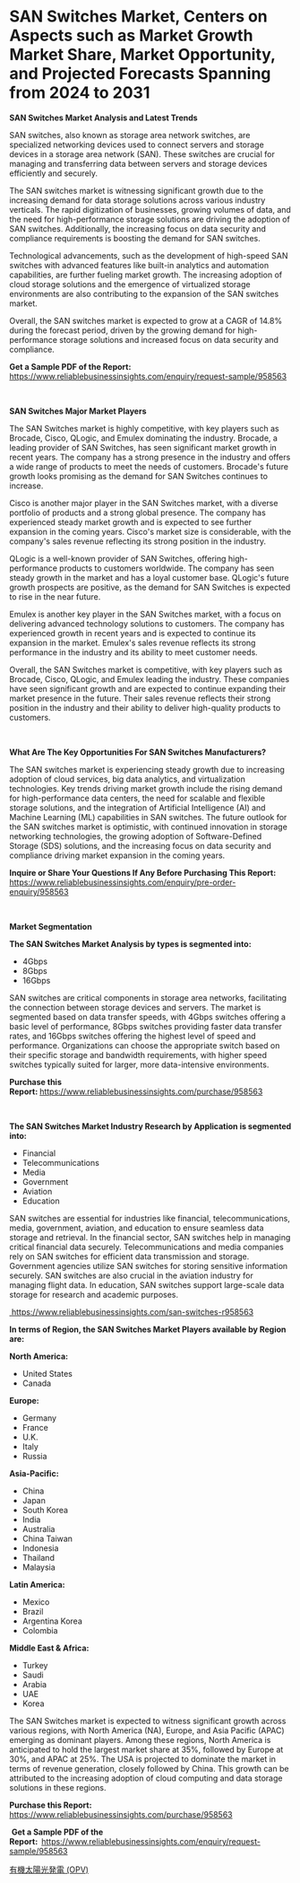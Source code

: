 <p><h1>SAN Switches Market, Centers on Aspects such as Market Growth Market Share, Market Opportunity, and Projected Forecasts Spanning from 2024 to 2031</h1></p><p><strong>SAN Switches Market Analysis and Latest Trends</strong></p>
<p><p>SAN switches, also known as storage area network switches, are specialized networking devices used to connect servers and storage devices in a storage area network (SAN). These switches are crucial for managing and transferring data between servers and storage devices efficiently and securely.</p><p>The SAN switches market is witnessing significant growth due to the increasing demand for data storage solutions across various industry verticals. The rapid digitization of businesses, growing volumes of data, and the need for high-performance storage solutions are driving the adoption of SAN switches. Additionally, the increasing focus on data security and compliance requirements is boosting the demand for SAN switches.</p><p>Technological advancements, such as the development of high-speed SAN switches with advanced features like built-in analytics and automation capabilities, are further fueling market growth. The increasing adoption of cloud storage solutions and the emergence of virtualized storage environments are also contributing to the expansion of the SAN switches market.</p><p>Overall, the SAN switches market is expected to grow at a CAGR of 14.8% during the forecast period, driven by the growing demand for high-performance storage solutions and increased focus on data security and compliance.</p></p>
<p><strong>Get a Sample PDF of the Report:&nbsp;</strong> <a href="https://www.reliablebusinessinsights.com/enquiry/request-sample/958563">https://www.reliablebusinessinsights.com/enquiry/request-sample/958563</a></p>
<p>&nbsp;</p>
<p><strong>SAN Switches Major Market Players</strong></p>
<p><p>The SAN Switches market is highly competitive, with key players such as Brocade, Cisco, QLogic, and Emulex dominating the industry. Brocade, a leading provider of SAN Switches, has seen significant market growth in recent years. The company has a strong presence in the industry and offers a wide range of products to meet the needs of customers. Brocade's future growth looks promising as the demand for SAN Switches continues to increase.</p><p>Cisco is another major player in the SAN Switches market, with a diverse portfolio of products and a strong global presence. The company has experienced steady market growth and is expected to see further expansion in the coming years. Cisco's market size is considerable, with the company's sales revenue reflecting its strong position in the industry.</p><p>QLogic is a well-known provider of SAN Switches, offering high-performance products to customers worldwide. The company has seen steady growth in the market and has a loyal customer base. QLogic's future growth prospects are positive, as the demand for SAN Switches is expected to rise in the near future.</p><p>Emulex is another key player in the SAN Switches market, with a focus on delivering advanced technology solutions to customers. The company has experienced growth in recent years and is expected to continue its expansion in the market. Emulex's sales revenue reflects its strong performance in the industry and its ability to meet customer needs.</p><p>Overall, the SAN Switches market is competitive, with key players such as Brocade, Cisco, QLogic, and Emulex leading the industry. These companies have seen significant growth and are expected to continue expanding their market presence in the future. Their sales revenue reflects their strong position in the industry and their ability to deliver high-quality products to customers.</p></p>
<p>&nbsp;</p>
<p><strong>What Are The Key Opportunities For SAN Switches Manufacturers?</strong></p>
<p><p>The SAN switches market is experiencing steady growth due to increasing adoption of cloud services, big data analytics, and virtualization technologies. Key trends driving market growth include the rising demand for high-performance data centers, the need for scalable and flexible storage solutions, and the integration of Artificial Intelligence (AI) and Machine Learning (ML) capabilities in SAN switches. The future outlook for the SAN switches market is optimistic, with continued innovation in storage networking technologies, the growing adoption of Software-Defined Storage (SDS) solutions, and the increasing focus on data security and compliance driving market expansion in the coming years.</p></p>
<p><strong>Inquire or Share Your Questions If Any Before Purchasing This Report:</strong> <a href="https://www.reliablebusinessinsights.com/enquiry/pre-order-enquiry/958563">https://www.reliablebusinessinsights.com/enquiry/pre-order-enquiry/958563</a></p>
<p>&nbsp;</p>
<p><strong>Market Segmentation</strong></p>
<p><strong>The SAN Switches Market Analysis by types is segmented into:</strong></p>
<p><ul><li>4Gbps</li><li>8Gbps</li><li>16Gbps</li></ul></p>
<p><p>SAN switches are critical components in storage area networks, facilitating the connection between storage devices and servers. The market is segmented based on data transfer speeds, with 4Gbps switches offering a basic level of performance, 8Gbps switches providing faster data transfer rates, and 16Gbps switches offering the highest level of speed and performance. Organizations can choose the appropriate switch based on their specific storage and bandwidth requirements, with higher speed switches typically suited for larger, more data-intensive environments.</p></p>
<p><strong>Purchase this Report:&nbsp;</strong><a href="https://www.reliablebusinessinsights.com/purchase/958563">https://www.reliablebusinessinsights.com/purchase/958563</a></p>
<p>&nbsp;</p>
<p><strong>The SAN Switches Market Industry Research by Application is segmented into:</strong></p>
<p><ul><li>Financial</li><li>Telecommunications</li><li>Media</li><li>Government</li><li>Aviation</li><li>Education</li></ul></p>
<p><p>SAN switches are essential for industries like financial, telecommunications, media, government, aviation, and education to ensure seamless data storage and retrieval. In the financial sector, SAN switches help in managing critical financial data securely. Telecommunications and media companies rely on SAN switches for efficient data transmission and storage. Government agencies utilize SAN switches for storing sensitive information securely. SAN switches are also crucial in the aviation industry for managing flight data. In education, SAN switches support large-scale data storage for research and academic purposes.</p></p>
<p><a href="https://www.reliablebusinessinsights.com/san-switches-r958563">&nbsp;https://www.reliablebusinessinsights.com/san-switches-r958563</a></p>
<p><strong>In terms of Region, the SAN Switches Market Players available by Region are:</strong></p>
<p>
    <p> <strong> North America: </strong>
        <ul>
            <li>United States</li>
            <li>Canada</li>
        </ul>
        </p> 
    <p> <strong> Europe: </strong>
        <ul>
            <li>Germany</li>
            <li>France</li>
            <li>U.K.</li>
            <li>Italy</li>
            <li>Russia</li>
        </ul>
        </p> 
    <p> <strong> Asia-Pacific: </strong>
        <ul>
            <li>China</li>
            <li>Japan</li>
            <li>South Korea</li>
            <li>India</li>
            <li>Australia</li>
            <li>China Taiwan</li>
            <li>Indonesia</li>
            <li>Thailand</li>
            <li>Malaysia</li>
        </ul>
        </p> 
    <p> <strong> Latin America: </strong>
        <ul>
            <li>Mexico</li>
            <li>Brazil</li>
            <li>Argentina Korea</li>
            <li>Colombia</li>
        </ul>
        </p> 
    <p> <strong> Middle East & Africa: </strong>
        <ul>
            <li>Turkey</li>
            <li>Saudi</li>
            <li>Arabia</li>
            <li>UAE</li>
            <li>Korea</li>
        </ul>
    </p>
    </p>
<p><p>The SAN Switches market is expected to witness significant growth across various regions, with North America (NA), Europe, and Asia Pacific (APAC) emerging as dominant players. Among these regions, North America is anticipated to hold the largest market share at 35%, followed by Europe at 30%, and APAC at 25%. The USA is projected to dominate the market in terms of revenue generation, closely followed by China. This growth can be attributed to the increasing adoption of cloud computing and data storage solutions in these regions.</p></p>
<p><strong>Purchase this Report: </strong><a href="https://www.reliablebusinessinsights.com/purchase/958563">https://www.reliablebusinessinsights.com/purchase/958563</a></p>
<p>&nbsp;<strong>Get a Sample PDF of the Report:&nbsp;&nbsp;</strong><a href="https://www.reliablebusinessinsights.com/enquiry/request-sample/958563">https://www.reliablebusinessinsights.com/enquiry/request-sample/958563</a></p>
<p><strong></strong></p>
<p><p><a href="https://github.com/VernieBarton2023/Market-Research-Report-List-1/blob/main/203366784483.md">有機太陽光発電 (OPV)</a></p></p>